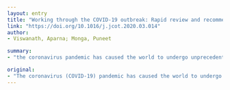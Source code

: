 ```yaml
---
layout: entry
title: "Working through the COVID-19 outbreak: Rapid review and recommendations for MSK and allied heath personnel"
link: "https://doi.org/10.1016/j.jcot.2020.03.014"
author:
- Viswanath, Aparna; Monga, Puneet

summary:
- "the coronavirus pandemic has caused the world to undergo unprecedented change in a short space of time. The disease has devastated the economy and infringed personal freedom. It has taken a toll on healthcare systems worldwide. This review aims to highlight aspects of the disease with a specific emphasis on musculoskeletal work within the secondary care setting. A review aimed at highlighting aspects of a Pandemic."

original:
- "The coronavirus (COVID-19) pandemic has caused the world to undergo unprecedented change in a short space of time. This disease has devastated the economy, infringed personal freedom, and has taken a toll on healthcare systems worldwide. This review aims to highlight aspects of this pandemic with a specific emphasis on musculoskeletal work within the secondary care setting."
---
```



